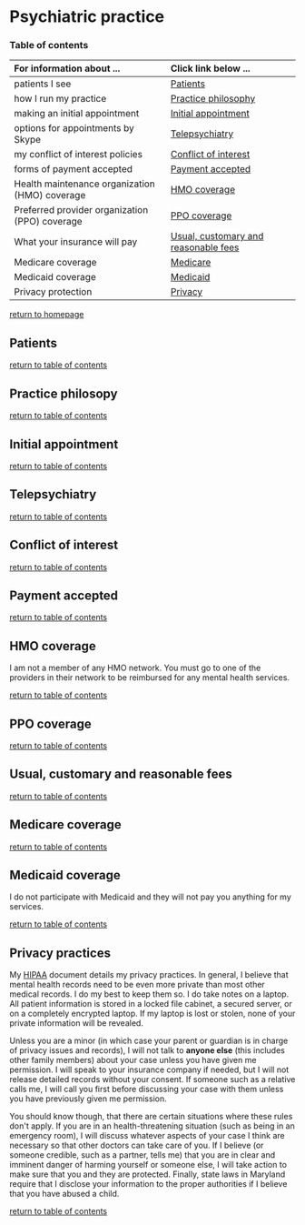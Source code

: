 # Psychiatric practice

### Table of contents

| **For information about ...** | **Click link below ...** |
|:---------------------|:-----------------------| 
| patients I see | [Patients](#patients) |
| how I run my practice |[Practice philosophy](#practice-philosophy) |
| making an initial appointment  | [Initial appointment](#initial-appointment) |
| options for appointments by Skype | [Telepsychiatry](#telepsychiatry) |
| my conflict of interest policies | [Conflict of interest](#conflict-of-interest) |
| forms of payment accepted | [Payment accepted](#payment-accepted) |
| Health maintenance organization (HMO) coverage | [HMO coverage](#hmo-coverage) |
| Preferred provider organization (PPO) coverage | [PPO coverage](#ppo-coverage) |
| What your insurance will pay | [Usual, customary and reasonable fees](#usual-customary-and-reasonable-fees) |
| Medicare coverage | [Medicare](#medicare-coverage) |
| Medicaid coverage | [Medicaid](#medicaid-coverage) |
| Privacy protection | [Privacy](#privacy-practices) |
[return to homepage](README.md)


## Patients

[return to table of contents](#table-of-contents)

## Practice philosopy

[return to table of contents](#table-of-contents)

## Initial appointment

[return to table of contents](#table-of-contents)

## Telepsychiatry

[return to table of contents](#table-of-contents)

## Conflict of interest

[return to table of contents](#table-of-contents)

## Payment accepted

[return to table of contents](#table-of-contents)

## HMO coverage

I am not a member of any HMO network. You must go to one of the providers in their network to be reimbursed for any mental health services.

[return to table of contents](#table-of-contents)

## PPO coverage

[return to table of contents](#table-of-contents)

## Usual, customary and reasonable fees

[return to table of contents](#table-of-contents)

## Medicare coverage

[return to table of contents](#table-of-contents)

## Medicaid coverage

I do not participate with Medicaid and they will not pay you anything for my services.

[return to table of contents](#table-of-contents)

## Privacy practices
My [HIPAA](http://patrickbarta.com/media/hipaa.pdf) document details my privacy practices.  In general, I believe that mental health records need to be even more private than most other medical records. I do my best to keep them so.
I do take notes on a laptop. All patient information is stored in a locked file cabinet, a secured server, or on a completely encrypted laptop. If my laptop is lost or stolen, none of your private information will be revealed.

Unless you are a minor (in which case your parent or guardian is in charge of privacy issues and records), I will not talk to **anyone else** (this includes other family members) about your case unless you have given me permission.
I will speak to your insurance company if needed, but I will not release detailed records without your consent. If someone such as a relative calls me, I will call you first before discussing your case with them unless you have previously given me permission.

You should know though, that there are certain situations where these rules don't apply. If you are in an health-threatening situation (such as being in an emergency room), I will discuss whatever aspects of your case I think are necessary so that other doctors can take care of you. If I believe (or someone credible, such as a partner, tells me) that you are in clear and imminent danger of harming yourself or someone else, I will take action to make sure that you and they are protected. Finally, state laws in Maryland require that I disclose your information to the proper authorities if I believe that you have abused a child.

[return to table of contents](#table-of-contents)
